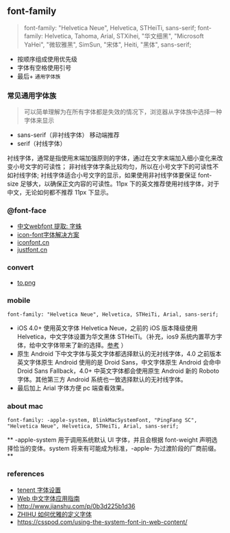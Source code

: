 

## font-family

> font-family: "Helvetica Neue", Helvetica, STHeiTi, sans-serif;
> font-family: Helvetica, Tahoma, Arial, STXihei, "华文细黑", "Microsoft YaHei", "微软雅黑", SimSun, "宋体", Heiti, "黑体", sans-serif;

- 按顺序组成使用优先级
- 字体有空格使用引号
- 最后+ `通用字体族`


### 常见通用字体族

> 可以简单理解为在所有字体都是失效的情况下，浏览器从字体族中选择一种字体来显示

- sans-serif（非衬线字体） 移动端推荐
- serif（衬线字体）


衬线字体，通常是指使用末端加强原则的字体，通过在文字末端加入细小变化来改变小号文字的可读性；
非衬线字体字条比较均匀，所以在小号文字下的可读性不如衬线字体;
衬线字体适合小号文字的显示，如果使用非衬线字体要保证 font-size 足够大，以确保正文内容的可读性。11px 下的英文推荐使用衬线字体，对于中文，无论如何都不推荐 11px 下显示。


### @font-face


- [中文webfont 提取: 字蛛](http://font-spider.org/)
- [icon-font字体解决方案](https://cnodejs.org/topic/55715ef4c4e7fbea6e9a2e7c)
- [iconfont.cn](http://iconfont.cn/)
- [justfont.cn](http://www.justfont.com/cheats)

### convert 

- [to.png](http://fa2png.io/r/brandico/lastfm/)


### mobile

```
font-family: "Helvetica Neue", Helvetica, STHeiTi, Arial, sans-serif;
```

- iOS 4.0+ 使用英文字体 Helvetica Neue，之前的 iOS 版本降级使用 Helvetica，中文字体设置为华文黑体 STHeiTi。（补充，ios9 系统内置苹方字体，给中文字体带来了新的选择。[参考](http://note.rpsh.net/posts/2015/11/18/using-pingfang-font-in-website/) ）
- 原生 Android 下中文字体与英文字体都选择默认的无衬线字体，4.0 之前版本英文字体原生 Android 使用的是 Droid Sans，中文字体原生 Android 会命中 Droid Sans Fallback，4.0+ 中英文字体都会使用原生 Android 新的 Roboto 字体。其他第三方 Android 系统也一致选择默认的无衬线字体。
- 最后加上 Arial 字体方便 pc 端查看效果。


### about mac  

```
font-family: -apple-system, BlinkMacSystemFont, "PingFang SC", "Helvetica Neue", Helvetica, STHeiTi, Arial, sans-serif;
```
** -apple-system 用于调用系统默认 UI 字体，并且会根据 font-weight 声明选择恰当的变体。system 将来有可能成为标准，-apple- 为过渡阶段的厂商前缀。 ** 


### references 

- [tenent 字体设置](https://github.com/AlloyTeam/Mars/blob/master/solutions/font-family.md)
- [Web 中文字体应用指南](https://ruby-china.org/topics/14005)
- http://www.jianshu.com/p/0b3d225b1d36
- [ZHIHU 如何优雅的定义字体](https://www.zhihu.com/question/37593717)
- https://csspod.com/using-the-system-font-in-web-content/